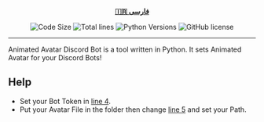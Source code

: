 <div align="center">

[**🇮🇷 فارسی**](README_fa.md)
</div>

<p align="center">
    <img src="https://img.shields.io/github/languages/code-size/robonamari/Animated-Avatar-Discord-Bot?style=flat" alt="Code Size">
    <img src="https://tokei.rs/b1/github/robonamari/Animated-Avatar-Discord-Bot?style=flat" alt="Total lines">
    <img src="https://img.shields.io/badge/python-%5E3.7-blue" alt="Python Versions">
    <img src="https://img.shields.io/github/license/robonamari/Animated-Avatar-Discord-Bot" alt="GitHub license">
</p>

---

Animated Avatar Discord Bot is a tool written in Python. It sets Animated Avatar for your Discord Bots!
## Help
* Set your Bot Token in [line 4](https://github.com/robonamari/Animated-Avatar-Discord-Bot/blob/main/main.py#L4).
* Put your Avatar File in the folder then change [line 5](https://github.com/robonamari/Animated-Avatar-Discord-Bot/blob/main/main.py#L5) and set your Path.


